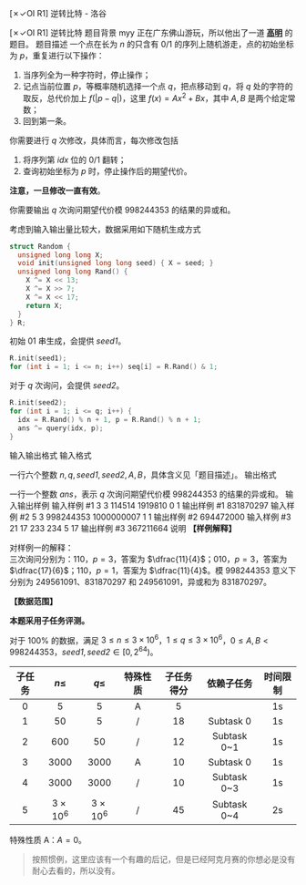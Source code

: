 



[✗✓OI R1] 逆转比特 - 洛谷














[✗✓OI R1] 逆转比特
题目背景
myy 正在广东佛山游玩，所以他出了一道 [**高明**](https://baike.baidu.com/item/%E9%AB%98%E6%98%8E%E5%8C%BA/7747108?fr=aladdin) 的题目。
题目描述
一个点在长为 $n$ 的只含有 0/1 的序列上随机游走，点的初始坐标为 $p$，重复进行以下操作：
1. 当序列全为一种字符时，停止操作；
2. 记点当前位置 $p$，等概率随机选择一个点 $q$，把点移动到 $q$，将 $q$ 处的字符的取反，总代价加上 $f(|p-q|)$，这里 $f(x)=Ax^2+Bx$，其中 $A,B$ 是两个给定常数；
3. 回到第一条。

你需要进行 $q$ 次修改，具体而言，每次修改包括
1. 将序列第 $\mathit{idx}$ 位的 0/1 翻转；
2. 查询初始坐标为 $p$ 时，停止操作后的期望代价。

**注意，一旦修改一直有效**。

你需要输出 $q$ 次询问期望代价模 $998244353$ 的结果的异或和。

考虑到输入输出量比较大，数据采用如下随机生成方式
```cpp
struct Random {
  unsigned long long X;
  void init(unsigned long long seed) { X = seed; }
  unsigned long long Rand() {
    X ^= X << 13;
    X ^= X >> 7;
    X ^= X << 17;
    return X;
  }
} R;
```
初始 01 串生成，会提供 $\mathit{seed1}$。
```cpp
R.init(seed1);
for (int i = 1; i <= n; i++) seq[i] = R.Rand() & 1;
```
对于 $q$ 次询问，会提供 $\mathit{seed2}$。
```cpp
R.init(seed2);
for (int i = 1; i <= q; i++) {
  idx = R.Rand() % n + 1, p = R.Rand() % n + 1;
  ans ^= query(idx, p);
}
```
输入输出格式
输入格式

一行六个整数 $n,q,\mathit{seed1},\mathit{seed2},A,B$，具体含义见「题目描述」。
输出格式

一行一个整数 $\mathit{ans}$，表示 $q$ 次询问期望代价模 $998244353$ 的结果的异或和。
输入输出样例
输入样例 #1
3 3 114514 1919810 0 1
输出样例 #1
831870297
输入样例 #2
5 3 998244353 1000000007 1 1
输出样例 #2
694472000
输入样例 #3
21 17 233 234 5 17
输出样例 #3
367211664
说明
**【样例解释】**

对样例一的解释：  
三次询问分别为：$110$，$p=3$，答案为 $\dfrac{11}{4}$；$010$，$p=3$，答案为 $\dfrac{17}{6}$；$110$，$p=1$，答案为 $\dfrac{11}{4}$。模 $998244353$ 意义下分别为 $249561091$、$831870297$ 和 $249561091$，异或和为 $831870297$。

**【数据范围】**

**本题采用子任务评测。**

对于 $100\%$ 的数据，满足 $3 \leq n \leq 3\times10^6$，$1 \leq q \leq 3\times10^6$，$0 \leq A, B < 998244353$，$\mathit{seed1}, \mathit{seed2}\in [0, 2^{64})$。

| 子任务  |  $n\le$   |  $q\le$ | 特殊性质  | 子任务得分  | 依赖子任务 | 时间限制 |
| :----: | :-----: | :-----: | :------: | :-------: |:----:|:----:|
|   0    |    $5$    |     $5$   |    A     |      5    || 1s |
|   1    |    $50$   |     $5$   |    /     |     18    |Subtask 0| 1s |
|   2    |   $600$   |    $50$   |    /     |     12    |Subtask 0~1| 1s |
|   3    |   $3000$  |   $3000$  |    A     |     10    |Subtask 0| 1s |
|   4    |   $3000$  |  $3000$  |    /     |     10    |Subtask 0~3| 1s |
|   5    | $3\times10^6$ | $3\times10^6$ |    /     |     45    |Subtask 0~4| 2s |

特殊性质 A：$A = 0$。

> 按照惯例，这里应该有一个有趣的后记，但是已经阿克月赛的你想必是没有耐心去看的，所以没有。






